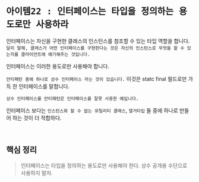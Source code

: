 # `아이템22 : 인터페이스는 타입을 정의하는 용도로만 사용하라`

인터페이스는 자신을 구현한 클래스의 인스턴스를 참조할 수 있는 타입 역할을 합니다. 
`달리 말해, 클래스가 어떤 인터페이스를 구현한다는 것은 자신의 인스턴스로 무엇을 할 수 있는지를 클라이언트에 얘기해주는 것입니다.`

인터페이스는 이러한 용도로만 사용해야 합니다. 

`안티패턴 중에 하나로 상수 인터페이스 라는 것이 있습니다.` 이것은 statc final 필드로만 가득 찬 인터페이스를 말합니다. 

`상수 인터페이스를 안티패턴은 인터페이스를 잘못 사용한 예입니다.` 

인터페이스 보다는 `인스턴스화 할 수 없는 유틸리티 클래스`, `열거타입` 둘 중에 하나로 만들어 하는 것이 더 적합하다. 

<br>

## 핵심 정리

> 인터페이스는 타입을 정의하는 용도로만 사용해야 한다. 상수 공개용 수단으로 사용하지 말자.


